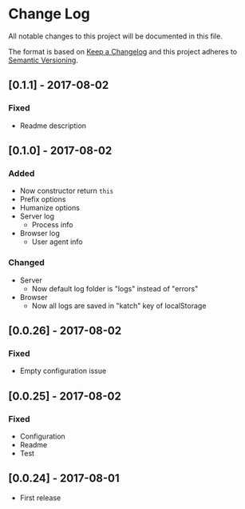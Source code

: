 # Change Log
All notable changes to this project will be documented in this file.

The format is based on [Keep a Changelog](http://keepachangelog.com/)
and this project adheres to [Semantic Versioning](http://semver.org/).

## [0.1.1] - 2017-08-02
### Fixed
- Readme description

## [0.1.0] - 2017-08-02
### Added
- Now constructor return `this`
- Prefix options
- Humanize options
- Server log
    - Process info
- Browser log
    - User agent info

### Changed
- Server
    - Now default log folder is "logs" instead of "errors"
- Browser
    - Now all logs are saved in "katch" key of localStorage      

## [0.0.26] - 2017-08-02
### Fixed
- Empty configuration issue

## [0.0.25] - 2017-08-02
### Fixed
- Configuration
- Readme
- Test

## [0.0.24] - 2017-08-01
- First release